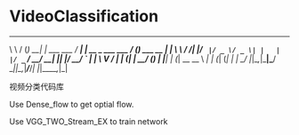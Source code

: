 # VideoClassification

__     ___     _             ____ _                __ _           _
\ \   / (_) __| | ___  ___  / ___| | __ _ ___ ___ / _(_) ___ __ _| |
 \ \ / /| |/ _` |/ _ \/ _ \| |   | |/ _` / __/ __| |_| |/ __/ _` | |
  \ V / | | (_| |  __/ (_) | |___| | (_| \__ \__ \  _| | (_| (_| | |
   \_/  |_|\__,_|\___|\___/ \____|_|\__,_|___/___/_| |_|\___\__,_|_|


视频分类代码库

Use Dense_flow to get optial flow.

Use VGG_TWO_Stream_EX to train network
